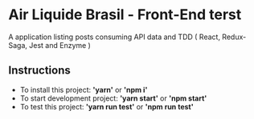 # Air Liquide Brasil - Front-End terst
A application listing posts consuming API data and TDD ( React, Redux-Saga, Jest and Enzyme )

## Instructions
- To install this project: **'yarn'** or **'npm i'**
- To start development project: **'yarn start'** or **'npm start'**
- To test this project: **'yarn run test'** or **'npm run test'**

